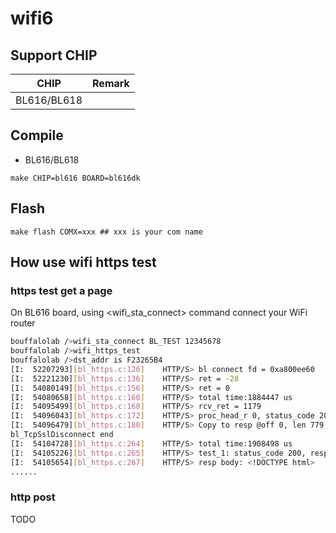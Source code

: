 # wifi6


## Support CHIP

|      CHIP        | Remark |
|:----------------:|:------:|
|BL616/BL618       |        |

## Compile

- BL616/BL618

```
make CHIP=bl616 BOARD=bl616dk
```

## Flash

```
make flash COMX=xxx ## xxx is your com name
```

## How use wifi https test

### https test get a page

On BL616 board, using <wifi_sta_connect> command connect your WiFi router

```bash
bouffalolab />wifi_sta_connect BL_TEST 12345678
bouffalolab />wifi_https_test
bouffalolab />dst_addr is F23265B4
[I:  52207293][bl_https.c:126]    HTTP/S> bl connect fd = 0xa800ee60
[I:  52221230][bl_https.c:136]    HTTP/S> ret = -28
[I:  54080149][bl_https.c:156]    HTTP/S> ret = 0
[I:  54080658][bl_https.c:160]    HTTP/S> total time:1884447 us
[I:  54095499][bl_https.c:168]    HTTP/S> rcv_ret = 1179
[I:  54096043][bl_https.c:172]    HTTP/S> proc_head_r 0, status_code 200, body_start_off 400
[I:  54096479][bl_https.c:180]    HTTP/S> Copy to resp @off 0, len 779, 1st char 3C
bl_TcpSslDisconnect end
[I:  54104728][bl_https.c:264]    HTTP/S> total time:1908498 us
[I:  54105226][bl_https.c:265]    HTTP/S> test_1: status_code 200, resp_len 779
[I:  54105654][bl_https.c:267]    HTTP/S> resp body: <!DOCTYPE html>
......

```

### http post 

TODO


